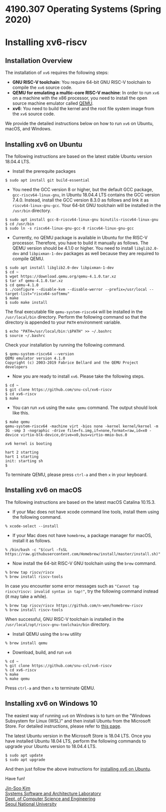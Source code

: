 # 4190.307 Operating Systems (Spring 2020)
# Installing xv6-riscv

## Installation Overview

The installation of ``xv6`` requires the following steps:

* __GNU RISC-V toolchain__: You require 64-bit GNU RISC-V toolchain to compile the ``xv6`` source code. 
* __QEMU for emulating a multic-core RISC-V machine__: In order to run ``xv6`` on a machine with the x86 processor, you need to install the open source machine emulator called [QEMU](https://www.qemu.org).
* __xv6__: You need to build the kernel and the root file system image from the ``xv6`` source code.

We provide the detailed instructions below on how to run ``xv6`` on Ubuntu, macOS, and Windows.

## Installing xv6 on Ubuntu

The following instructions are based on the latest stable Ubuntu version 18.04.4 LTS.

* Install the prerequite packages

```
$ sudo apt install git build-essential
```

* You need the GCC version 8 or higher, but the default GCC package, ``gcc-riscv64-linux-gnu``, in Ubuntu 18.04.4 LTS contains the GCC version 7.4.0. Instead, install the GCC version 8.3.0 as follows and link it as ``riscv64-linux-gnu-gcc``. Your 64-bit GNU toolchain will be installed in the ``/usr/bin`` directory.

```
$ sudo apt install gcc-8-riscv64-linux-gnu binutils-riscv64-linux-gnu
$ cd /usr/bin
$ sudo ln -s riscv64-linux-gnu-gcc-8 riscv64-linux-gnu-gcc
```

* Currently, no QEMU package is available in Ubuntu for the RISC-V processor. Therefore, you have to build it manually as follows. The QEMU version should be 4.1.0 or higher. You need to install ``libglib2.0-dev`` and ``libpixman-1-dev`` packages as well because they are required to compile QEMU. 

```
$ sudo apt install libglib2.0-dev libpixman-1-dev
$ cd ~
$ wget https://download.qemu.org/qemu-4.1.0.tar.xz
$ tar xf qemu-4.1.0.tar.xz
$ cd qemu-4.1.0
$ ./configure --disable-kvm --disable-werror --prefix=/usr/local --target-list="riscv64-softmmu"
$ make
$ sudo make install
```

The final executable file ``qemu-system-riscv64`` will be installed in the ``/usr/local/bin`` directory. Perform the following command so that the directory is appended to your ``PATH`` environment variable.

```
$ echo "PATH=/usr/local/bin:\$PATH" >> ~/.bashrc
$ source ~/.bashrc
```

Check your installation by running the following command.

```
$ qemu-system-riscv64 --version
QEMU emulator version 4.1.0
Copyright (c) 2003-2019 Fabrice Bellard and the QEMU Project developers
```

* Now you are ready to install ``xv6``. Please take the following steps.

```
$ cd ~
$ git clone https://github.com/snu-csl/xv6-riscv
$ cd xv6-riscv
$ make 
```

* You can run ``xv6`` using the ``make qemu`` command. The output should look like this. 

```
$ make qemu
qemu-system-riscv64 -machine virt -bios none -kernel kernel/kernel -m 3G -smp 3 -nographic -drive file=fs.img,if=none,format=raw,id=x0 -device virtio-blk-device,drive=x0,bus=virtio-mmio-bus.0

xv6 kernel is booting

hart 2 starting
hart 1 starting
init: starting sh
$
```

To terminate QEMU, please press ``ctrl-a`` and then ``x`` in your keyboard.


## Installing xv6 on macOS

The following instructions are based on the latest macOS Catalina 10.15.3.

* If your Mac does not have xcode command line tools, install them using the following command.

```
% xcode-select --install
```

* If your Mac does not have ``homebrew``, a package manager for macOS, install it as follows.

```
% /bin/bash -c "$(curl -fsSL https://raw.githubusercontent.com/Homebrew/install/master/install.sh)"
```

* Now install the 64-bit RISC-V GNU toolchain using the ``brew`` command.

```
% brew tap riscv/riscv
% brew install riscv-tools
```

In case you encounter some error messages such as ``"Cannot tap riscv/riscv: invalid syntax in tap!"``, try the following command instead (it may take a while).
```
% brew tap riscv/riscv https://github.com/n-wen/homebrew-riscv
% brew install riscv-tools
```

When successful, GNU RISC-V toolchain is installed in the ``/usr/local/opt/riscv-gnu-toolchain/bin`` directory. 

* Install QEMU using the ``brew`` utility

``` 
% brew install qemu
```

* Download, build, and run ``xv6``
```
% cd ~
% git clone https://github.com/snu-csl/xv6-riscv
% cd xv6-riscv
% make
% make qemu
```

Press ``ctrl-a`` and then ``x`` to terminate QEMU.


## Installing xv6 on Windows 10

The easiest way of running ``xv6`` on Windows is to turn on the "Windows Subsystem for Linux (WSL)" and then install Ubuntu from the Microsoft Store. For detailed instructions, please refer to [this page](https://docs.microsoft.com/ko-kr/windows/wsl/install-win10).

The latest Ubuntu version in the Microsoft Store is 18.04 LTS. Once you have installed Ubuntu 18.04 LTS, perform the following commands to upgrade your Ubuntu version to 18.04.4 LTS. 

```
$ sudo apt update
$ sudo apt upgrade
```

And then just follow the above instructions for [installing xv6 on Ubuntu](#installing-xv6-on-ubuntu).



Have fun!

[Jin-Soo Kim](mailto:jinsoo.kim_AT_snu.ac.kr)  
[Systems Software and Architecture Laboratory](http://csl.snu.ac.kr)  
[Dept. of Computer Science and Engineering](http://cse.snu.ac.kr)  
[Seoul National University](http://www.snu.ac.kr)
